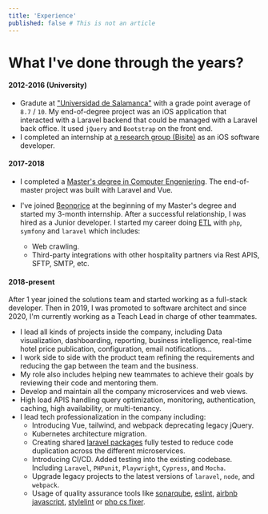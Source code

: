 ```yaml
---
title: 'Experience'
published: false # This is not an article
---
```


# What I've done through the years?

#### 2012-2016 (University)

- Gradute at ["Universidad de Salamanca"](https://usal.es) with a grade point average of `8.7` / `10`. My end-of-degree project was an iOS application that interacted with a Laravel backend that could be managed with a Laravel back office. It used `jQuery` and `Bootstrap` on the front end.
- I completed an internship at [a research group (Bisite)](https://bisite.usal.es/) as an iOS software developer.

#### 2017-2018

- I completed a [Master's degree in Computer Engeniering](https://www.usal.es/master-ingenieria-informatica). The end-of-master project was built with Laravel and Vue.

- I've joined [Beonprice](https://beonprice.com/product) at the beginning of my Master's degree and started my 3-month internship. After a successful relationship, I was hired as a Junior developer. I started my career doing [ETL](https://en.wikipedia.org/wiki/Extract,_transform,_load) with `php`, `symfony` and `laravel` which includes:
  - Web crawling.
  - Third-party integrations with other hospitality partners via Rest APIS, SFTP, SMTP, etc.

#### 2018-present

After 1 year joined the solutions team and started working as a full-stack developer. Then in 2019, I was promoted to software architect and since 2020, I'm currently working as a Teach Lead in charge of other teammates.

- I lead all kinds of projects inside the company, including Data visualization, dashboarding, reporting, business intelligence, real-time hotel price publication, configuration, email notifications...
- I work side to side with the product team refining the requirements and reducing the gap between the team and the business.
- My role also includes helping new teammates to achieve their goals by reviewing their code and mentoring them.
- Develop and maintain all the company microservices and web views.
- High load APIS handling query optimization, monitoring, authentication, caching, high availability, or multi-tenancy.
- I lead tech professionalization in the company including:
  - Introducing Vue, tailwind, and webpack deprecating legacy jQuery.
  - Kubernetes architecture migration.
  - Creating shared [laravel packages](https://laravel.com/docs/8.x/packages) fully tested to reduce code duplication across the different microservices.
  - Introducing CI/CD. Added testing into the existing codebase. Including `Laravel`, `PHPunit`, `Playwright`, `Cypress`, and `Mocha`.
  - Upgrade legacy projects to the latest versions of `laravel`, `node`, and `webpack`.
  - Usage of quality assurance tools like [sonarqube](https://www.sonarqube.org/), [eslint](https://eslint.org/), [airbnb javascript](https://github.com/airbnb/javascript), [stylelint](https://stylelint.io/) or [php cs fixer](https://github.com/FriendsOfPHP/PHP-CS-Fixer).
